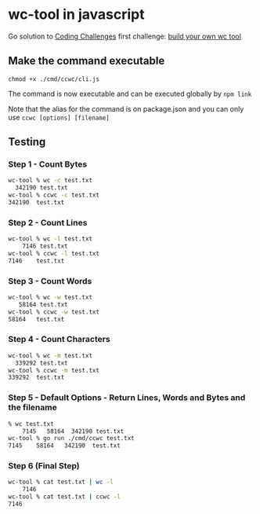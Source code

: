 # wc-tool in javascript
Go solution to [Coding Challenges](https://codingchallenges.fyi/challenges/intro) first challenge: [build your own wc tool](https://codingchallenges.fyi/challenges/challenge-wc)

## Make the command executable

```chmod +x ./cmd/ccwc/cli.js```

The command is now executable and can be executed globally by ```npm link```

Note that the alias for the command is on package.json and you can only use ```ccwc [options] [filename]```

## Testing

### Step 1 - Count Bytes

```bash
wc-tool % wc -c test.txt
  342190 test.txt
wc-tool % ccwc -c test.txt
342190  test.txt
```

### Step 2 - Count Lines

```bash
wc-tool % wc -l test.txt
    7146 test.txt
wc-tool % ccwc -l test.txt
7146    test.txt
```

### Step 3 - Count Words

```bash
wc-tool % wc -w test.txt
   58164 test.txt
wc-tool % ccwc -w test.txt
58164   test.txt
```

### Step 4 - Count Characters
```bash
wc-tool % wc -m test.txt
  339292 test.txt
wc-tool % ccwc -m test.txt
339292  test.txt
```

### Step 5 - Default Options - Return Lines, Words and Bytes and the filename
```bash
% wc test.txt
    7145   58164  342190 test.txt
wc-tool % go run ./cmd/ccwc test.txt
7145    58164   342190  test.txt
```

### Step 6 (Final Step)
```bash
wc-tool % cat test.txt | wc -l
    7146
wc-tool % cat test.txt | ccwc -l
7146
```

